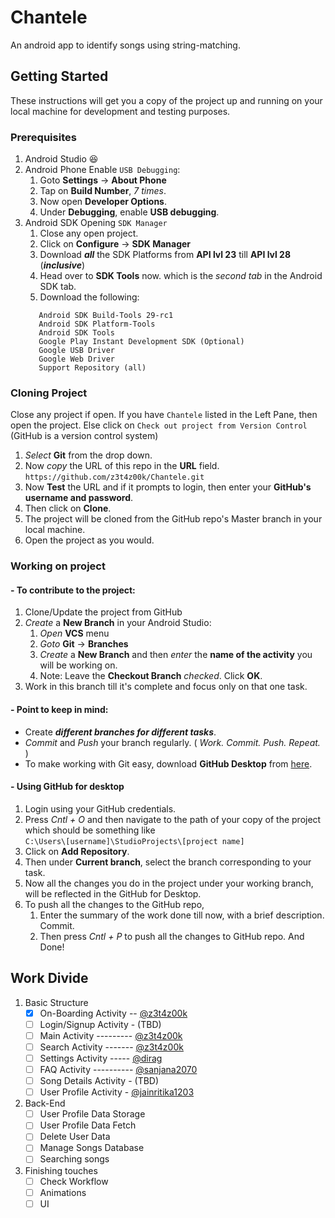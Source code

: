 # Chantele
An android app to identify songs using string-matching.

## Getting Started
These instructions will get you a copy of the project up and running on your local machine for development and testing purposes.

### Prerequisites
1. Android Studio :laughing:
2. Android Phone
   Enable `USB Debugging`:
   1. Goto **Settings** -> **About Phone**
   2. Tap on **Build Number**, *7 times*.
   3. Now open **Developer Options**.
   4. Under **Debugging**, enable **USB debugging**.
3. Android SDK
   Opening `SDK Manager`
   1. Close any open project.
   2. Click on **Configure** -> **SDK Manager**
   3. Download **_all_** the SDK Platforms from **API lvl 23** till **API lvl 28** (**_inclusive_**)
   4. Head over to **SDK Tools** now. which is the *second tab* in the Android SDK tab.
   5. Download the following:
   ```
      Android SDK Build-Tools 29-rc1
      Android SDK Platform-Tools
      Android SDK Tools
      Google Play Instant Development SDK (Optional)
      Google USB Driver
      Google Web Driver
      Support Repository (all)
   ```

### Cloning Project
Close any project if open.
If you have `Chantele` listed in the Left Pane, then open the project.
Else click on `Check out project from Version Control` (GitHub is a version control system)
  1. *Select* **Git** from the drop down.
  2. Now *copy* the URL of this repo in the **URL** field.\
    ```
      https://github.com/z3t4z00k/Chantele.git
    ```
  3. Now **Test** the URL and if it prompts to login, then enter your **GitHub's username and password**.
  4. Then click on **Clone**.
  5. The project will be cloned from the GitHub repo's Master branch in your local machine.
  6. Open the project as you would.

### Working on project
#### - To contribute to the project:
  1. Clone/Update the project from GitHub
  2. *Create* a **New Branch** in your Android Studio:
     1. *Open* **VCS** menu
     2. *Goto* **Git** -> **Branches**
     3. *Create* a **New Branch** and then *enter* the **name of the activity** you will be working on.
     4. Note: Leave the **Checkout Branch** *checked*. Click **OK**.
  3. Work in this branch till it's complete and focus only on that one task.
#### - Point to keep in mind:
   - Create **_different branches for different tasks_**.
   - *Commit* and *Push* your branch regularly. ( *Work. Commit. Push. Repeat.* )
   - To make working with Git easy, download **GitHub Desktop** from [here](https://desktop.github.com/).
#### - Using GitHub for desktop
  1. Login using your GitHub credentials.
  2. Press *Cntl + O* and then navigate to the path of your copy of the project which should be something like\
    ```
    C:\Users\[username]\StudioProjects\[project name]
    ```
  3. Click on **Add Repository**.
  4. Then under **Current branch**, select the branch corresponding to your task.
  5. Now all the changes you do in the project under your working branch, will be reflected in the GitHub for Desktop.
  6. To push all the changes to the GitHub repo,
     1. Enter the summary of the work done till now, with a brief description. Commit.
     2. Then press *Cntl + P* to push all the changes to GitHub repo. And Done!

##  Work Divide
  1. Basic Structure
     - [x] On-Boarding Activity -- [@z3t4z00k](https://github.com/z3t4z00k)
     - [ ] Login/Signup Activity - (TBD)
     - [ ] Main Activity --------- [@z3t4z00k](https://github.com/z3t4z00k)
     - [ ] Search Activity ------- [@z3t4z00k](https://github.com/z3t4z00k)
     - [ ] Settings Activity ----- [@dirag](https://github.com/dirag)
     - [ ] FAQ Activity ---------- [@sanjana2070](https://github.com/sanjana2070)
     - [ ] Song Details Activity - (TBD)
     - [ ] User Profile Activity - [@jainritika1203](https://github.com/jainritika1203)
  2. Back-End
     - [ ] User Profile Data Storage
     - [ ] User Profile Data Fetch
     - [ ] Delete User Data
     - [ ] Manage Songs Database
     - [ ] Searching songs
  3. Finishing touches
     - [ ] Check Workflow
     - [ ] Animations
     - [ ] UI
